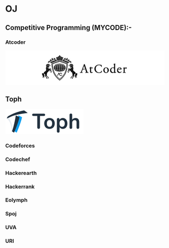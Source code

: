 # OJ
## Competitive Programming (MYCODE):-
### Atcoder  
![alt txt](https://github.com/SyedT1/OJ/blob/master/img/atcoder.jpg)

## Toph  
![alt txt](https://github.com/SyedT1/OJ/blob/master/img/logo.jpg) 

### Codeforces
### Codechef
### Hackerearth
### Hackerrank
### Eolymph
### Spoj
### UVA
### URI

